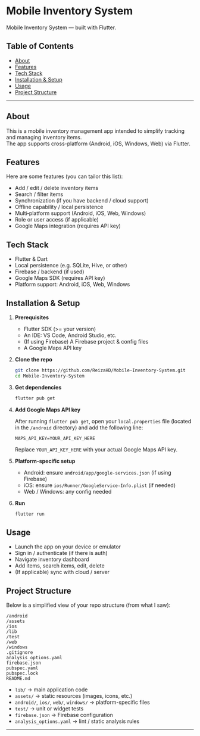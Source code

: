 # Mobile Inventory System

Mobile Inventory System — built with Flutter.  

## Table of Contents  
- [About](#about)  
- [Features](#features)  
- [Tech Stack](#tech-stack)  
- [Installation & Setup](#installation--setup)  
- [Usage](#usage)  
- [Project Structure](#project-structure)  

---

## About

This is a mobile inventory management app intended to simplify tracking and managing inventory items.  
The app supports cross-platform (Android, iOS, Windows, Web) via Flutter.  

## Features

Here are some features (you can tailor this list):

- Add / edit / delete inventory items  
- Search / filter items  
- Synchronization (if you have backend / cloud support)  
- Offline capability / local persistence  
- Multi‑platform support (Android, iOS, Web, Windows)  
- Role or user access (if applicable)  
- Google Maps integration (requires API key)  

## Tech Stack

- Flutter & Dart  
- Local persistence (e.g. SQLite, Hive, or other)  
- Firebase / backend (if used)  
- Google Maps SDK (requires API key)  
- Platform support: Android, iOS, Web, Windows  

## Installation & Setup

1. **Prerequisites**  
   - Flutter SDK (>= your version)  
   - An IDE: VS Code, Android Studio, etc.  
   - (If using Firebase) A Firebase project & config files  
   - A Google Maps API key  

2. **Clone the repo**

   ```bash
   git clone https://github.com/ReizaHD/Mobile-Inventory-System.git
   cd Mobile-Inventory-System
   ```

3. **Get dependencies**

   ```bash
   flutter pub get
   ```

4. **Add Google Maps API key**

   After running `flutter pub get`, open your `local.properties` file (located in the `/android` directory) and add the following line:

   ```properties
   MAPS_API_KEY=YOUR_API_KEY_HERE
   ```

   Replace `YOUR_API_KEY_HERE` with your actual Google Maps API key.

5. **Platform-specific setup**

   - Android: ensure `android/app/google-services.json` (if using Firebase)  
   - iOS: ensure `ios/Runner/GoogleService-Info.plist` (if needed)  
   - Web / Windows: any config needed  

6. **Run**

   ```bash
   flutter run
   ```

## Usage

- Launch the app on your device or emulator  
- Sign in / authenticate (if there is auth)  
- Navigate inventory dashboard  
- Add items, search items, edit, delete  
- (If applicable) sync with cloud / server  

## Project Structure

Below is a simplified view of your repo structure (from what I saw):

```
/android  
/assets  
/ios  
/lib  
/test  
/web  
/windows  
.gitignore  
analysis_options.yaml  
firebase.json  
pubspec.yaml  
pubspec.lock  
README.md  
```

- `lib/` → main application code  
- `assets/` → static resources (images, icons, etc.)  
- `android/`, `ios/`, `web/`, `windows/` → platform-specific files  
- `test/` → unit or widget tests  
- `firebase.json` → Firebase configuration  
- `analysis_options.yaml` → lint / static analysis rules  

---
